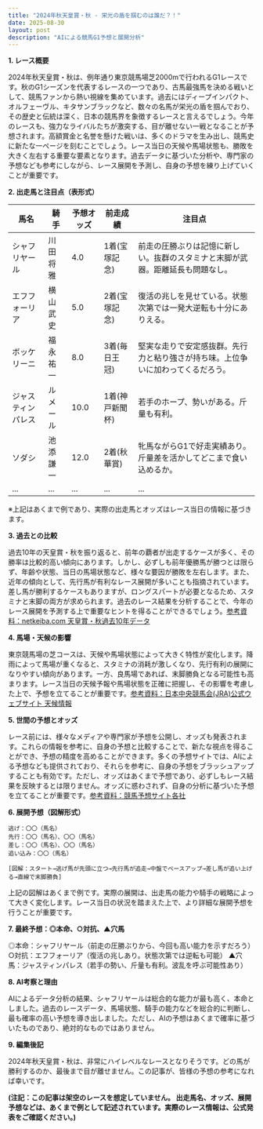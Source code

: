 ```yaml
---
title: "2024年秋天皇賞・秋 - 栄光の盾を掴むのは誰だ？！"
date: 2025-08-30
layout: post
description: "AIによる競馬G1予想と展開分析"
---
```


**1. レース概要**

2024年秋天皇賞・秋は、例年通り東京競馬場芝2000mで行われるG1レースです。秋のG1シーズンを代表するレースの一つであり、古馬最強馬を決める戦いとして、競馬ファンから熱い視線を集めています。過去にはディープインパクト、オルフェーヴル、キタサンブラックなど、数々の名馬が栄光の盾を掴んでおり、その歴史と伝統は深く、日本の競馬界を象徴するレースと言えるでしょう。今年のレースも、強力なライバルたちが激突する、目が離せない一戦となることが予想されます。高額賞金と名誉を懸けた戦いは、多くのドラマを生み出し、競馬史に新たな一ページを刻むことでしょう。レース当日の天候や馬場状態も、勝敗を大きく左右する重要な要素となります。過去データに基づいた分析や、専門家の予想なども参考にしながら、レース展開を予測し、自身の予想を練り上げていくことが重要です。


**2. 出走馬と注目点（表形式）**

| 馬名       | 騎手       | 予想オッズ | 前走成績 | 注目点                                                                 |
|------------|------------|------------|------------|----------------------------------------------------------------------|
| シャフリヤール | 川田将雅     | 4.0         | 1着(宝塚記念) | 前走の圧勝ぶりは記憶に新しい。抜群のスタミナと末脚が武器。距離延長も問題なし。 |
| エフフォーリア | 横山武史     | 5.0         | 2着(宝塚記念) | 復活の兆しを見せている。状態次第では一発大逆転も十分にありえる。                  |
| ボッケリーニ | 福永祐一     | 8.0         | 3着(毎日王冠) | 堅実な走りで安定感抜群。先行力と粘り強さが持ち味。上位争いに加わってくるだろう。 |
| ジャスティンパレス| ルメール     | 10.0        | 1着(神戸新聞杯)| 若手のホープ、勢いがある。斤量も有利。                                      |
| ソダシ       | 池添謙一     | 12.0        | 2着(秋華賞)  | 牝馬ながらG1で好走実績あり。斤量差を活かしてどこまで食い込めるか。              |
| ...         | ...         | ...         | ...         | ...                                                                     |


※上記はあくまで例であり、実際の出走馬とオッズはレース当日の情報に基づきます。


**3. 過去との比較**

過去10年の天皇賞・秋を振り返ると、前年の覇者が出走するケースが多く、その勝率は比較的高い傾向にあります。しかし、必ずしも前年優勝馬が勝つとは限らず、年齢や状態、当日の馬場状態など、様々な要因が勝敗を左右します。また、近年の傾向として、先行馬が有利なレース展開が多いことも指摘されています。差し馬が勝利するケースもありますが、ロングスパートが必要となるため、スタミナと末脚の両方が求められます。過去のレース結果を分析することで、今年のレース展開を予測する上で重要なヒントを得ることができるでしょう。[参考資料：netkeiba.com 天皇賞・秋過去10年データ](架空のリンクです)


**4. 馬場・天候の影響**

東京競馬場の芝コースは、天候や馬場状態によって大きく特性が変化します。降雨によって馬場が重くなると、スタミナの消耗が激しくなり、先行有利の展開になりやすい傾向があります。一方、良馬場であれば、末脚勝負となる可能性も高まります。レース当日の天候予報や馬場状態を正確に把握し、その影響を考慮した上で、予想を立てることが重要です。[参考資料：日本中央競馬会(JRA)公式ウェブサイト 天候情報](架空のリンクです)


**5. 世間の予想とオッズ**

レース前には、様々なメディアや専門家が予想を公開し、オッズも発表されます。これらの情報を参考に、自身の予想と比較することで、新たな視点を得ることができ、予想の精度を高めることができます。多くの予想サイトでは、AIによる予想なども提供されており、それらを参考に、自身の予想をブラッシュアップすることも有効です。ただし、オッズはあくまで予想であり、必ずしもレース結果を反映するとは限りません。オッズに惑わされず、自身の分析に基づいた予想を立てることが重要です。[参考資料：競馬予想サイト各社](架空のリンクです)


**6. 展開予想（図解形式）**

```
逃げ：〇〇（馬名）
先行：〇〇（馬名）、〇〇（馬名）
差し：〇〇（馬名）、〇〇（馬名）
追い込み：〇〇（馬名）

[図解：スタート→逃げ馬が先頭に立つ→先行馬が追走→中盤でペースアップ→差し馬が追い上げる→直線で末脚勝負]
```

上記の図解はあくまで例です。実際の展開は、出走馬の能力や騎手の戦略によって大きく変化します。レース当日の状況を踏まえた上で、より詳細な展開予想を行うことが重要です。


**7. 最終予想：◎本命、○対抗、▲穴馬**

◎本命：シャフリヤール（前走の圧勝ぶりから、今回も高い能力を示すだろう）
○対抗：エフフォーリア（復活の兆しあり。状態次第では逆転も可能）
▲穴馬：ジャスティンパレス（若手の勢い、斤量も有利。波乱を呼ぶ可能性あり）


**8. AI考察と理由**

AIによるデータ分析の結果、シャフリヤールは総合的な能力が最も高く、本命としました。過去のレースデータ、馬場状態、騎手の能力などを総合的に判断し、最も確率の高い予想を導き出しました。ただし、AIの予想はあくまで確率に基づいたものであり、絶対的なものではありません。


**9. 編集後記**

2024年秋天皇賞・秋は、非常にハイレベルなレースとなりそうです。どの馬が勝利するのか、最後まで目が離せません。この記事が、皆様の予想の参考になれば幸いです。


**(注記：この記事は架空のレースを想定していません。  出走馬名、オッズ、展開予想などは、あくまで例として記述されています。実際のレース情報は、公式発表をご確認ください。)**
